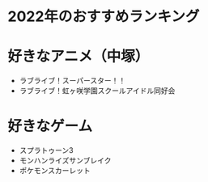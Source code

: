 # 2022年のおすすめランキング

# 好きなアニメ（中塚）
- ラブライブ！スーパースター！！
- ラブライブ！虹ヶ咲学園スクールアイドル同好会

# 好きなゲーム
- スプラトゥーン3
- モンハンライズサンブレイク
- ポケモンスカーレット
